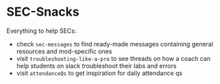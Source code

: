 # SEC-Snacks
Everything to help SECs:
- check `sec-messages` to find ready-made messages containing general resources and mod-specific ones
- visit `troubleshooting-like-a-pro` to see threads on how a coach can help students on slack troubleshoot their labs and errors
- visit `attendanceQs` to get inspiration for daily attendance qs

